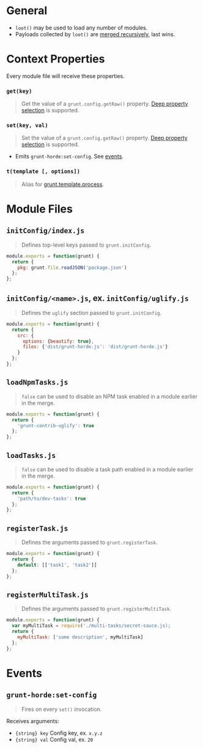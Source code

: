 # General

- `loot()` may be used to load any number of modules.
- Payloads collected by `loot()` are [merged recursively](https://github.com/pluma/assimilate), last wins.

# Context Properties

Every module file will receive these properties.

### `get(key)`

> Get the value of a `grunt.config.getRaw()` property. [Deep property selection](https://github.com/qualiancy/tea-properties) is supported.

### `set(key, val)`

> Set the value of a `grunt.config.getRaw()` property. [Deep property selection](https://github.com/qualiancy/tea-properties) is supported.

- Emits `grunt-horde:set-config`. See [events](#events).

### `t(template [, options])`

> Alias for [grunt.template.process](http://gruntjs.com/api/grunt.template#grunt.template.process).

# Module Files

## `initConfig/index.js`

> Defines top-level keys passed to `grunt.initConfig`.

```js
module.exports = function(grunt) {
  return {
    pkg: grunt.file.readJSON('package.json')
  };
};

```

## `initConfig/<name>.js`, ex. `initConfig/uglify.js`

> Defines the `uglify` section passed to `grunt.initConfig`.

```js
module.exports = function(grunt) {
  return {
    src: {
      options: {beautify: true},
      files: {'dist/grunt-horde.js': 'dist/grunt-horde.js'}
    }
  };
};

```

## `loadNpmTasks.js`

> `false` can be used to disable an NPM task enabled in a module earlier in the merge.

```js
module.exports = function(grunt) {
  return {
    'grunt-contrib-uglify': true
  };
};
```

## `loadTasks.js`

> `false` can be used to disable a task path enabled in a module earlier in the merge.

```js
module.exports = function(grunt) {
  return {
    'path/to/dev-tasks': true
  };
};
```

## `registerTask.js`

> Defines the arguments passed to `grunt.registerTask`.

```js
module.exports = function(grunt) {
  return {
    default: [['task1', 'task2']]
  };
};
```

## `registerMultiTask.js`

> Defines the arguments passed to `grunt.registerMultiTask`.

```js
module.exports = function(grunt) {
  var myMultiTask = require('./multi-tasks/secret-sauce.js);
  return {
    myMultiTask: ['some description', myMultiTask]
  };
};
```

# Events

## `grunt-horde:set-config`

> Fires on every `set()` invocation.

Receives arguments:

- `{string} key` Config key, ex. `x.y.z`
- `{string} val` Config val, ex. `20`
